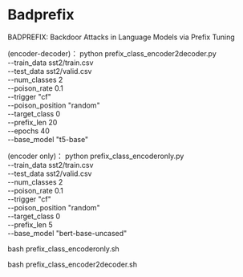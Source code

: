# Badprefix
BADPREFIX: Backdoor Attacks in Language Models via Prefix Tuning

(encoder-decoder)：
python prefix_class_encoder2decoder.py \
    --train_data sst2/train.csv \
    --test_data sst2/valid.csv \
    --num_classes 2  \
    --poison_rate 0.1 \
    --trigger "cf" \
    --poison_position "random" \
    --target_class 0 \
    --prefix_len 20 \
    --epochs 40 \
    --base_model "t5-base"



(encoder only)：
python prefix_class_encoderonly.py \
    --train_data sst2/train.csv \
    --test_data sst2/valid.csv \
    --num_classes 2  \
    --poison_rate 0.1 \
    --trigger "cf" \
    --poison_position "random" \
    --target_class 0 \
    --prefix_len 5 \
    --base_model "bert-base-uncased"



bash prefix_class_encoderonly.sh 


bash prefix_class_encoder2decoder.sh 
